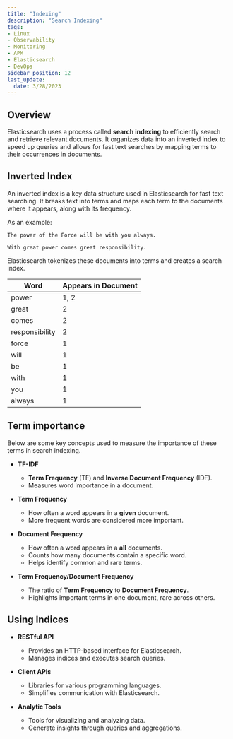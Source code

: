 ```yaml
---
title: "Indexing"
description: "Search Indexing"
tags: 
- Linux
- Observability
- Monitoring 
- APM
- Elasticsearch
- DevOps
sidebar_position: 12
last_update:
  date: 3/28/2023
---
```



## Overview

Elasticsearch uses a process called **search indexing** to efficiently search and retrieve relevant documents. It organizes data into an inverted index to speed up queries and allows for fast text searches by mapping terms to their occurrences in documents.

## Inverted Index 

An inverted index is a key data structure used in Elasticsearch for fast text searching. It breaks text into terms and maps each term to the documents where it appears, along with its frequency.

As an example:

```plaintext title="Star Wars"
The power of the Force will be with you always.
```

```plaintext title="Spiderman"
With great power comes great responsibility.
```

Elasticsearch tokenizes these documents into terms and creates a search index.

| Word          | Appears in Document |
|---------------|---------------------|
| power         | 1, 2                |
| great         | 2                   |
| comes         | 2                   |
| responsibility | 2                   |
| force         | 1                   |
| will          | 1                   |
| be            | 1                   |
| with          | 1                   |
| you           | 1                   |
| always        | 1                   |


## Term importance

Below are some key concepts used to measure the importance of these terms in search indexing.

- **TF-IDF**  
  - **Term Frequency** (TF) and **Inverse Document Frequency** (IDF).
  - Measures word importance in a document.  

- **Term Frequency**  
  - How often a word appears in a **given** document.  
  - More frequent words are considered more important.

- **Document Frequency**  
  - How often a word appears in a **all** documents.  
  - Counts how many documents contain a specific word.  
  - Helps identify common and rare terms.

- **Term Frequency/Document Frequency**  
  - The ratio of **Term Frequency** to **Document Frequency**.  
  - Highlights important terms in one document, rare across others.

## Using Indices


- **RESTful API**  
  - Provides an HTTP-based interface for Elasticsearch.  
  - Manages indices and executes search queries.

- **Client APIs**  
  - Libraries for various programming languages.  
  - Simplifies communication with Elasticsearch.

- **Analytic Tools**  
  - Tools for visualizing and analyzing data.  
  - Generate insights through queries and aggregations.